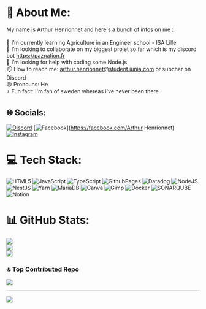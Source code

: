 # 💫 About Me:
My name is Arthur Henrionnet and here's a bunch of infos on me :<br><br>🌱 I’m currently learning Agriculture in an Engineer school - ISA Lille<br>👯 I’m looking to collaborate on my biggest projet so far which is my discord bot https://paznation.fr<br>🤔 I’m looking for help with coding some Node.js<br>📫 How to reach me: arthur.henrionnet@student.junia.com or subcher on Discord<br>😄 Pronouns: He<br>⚡ Fun fact: I'm fan of sweden whereas i've never been there


## 🌐 Socials:
[![Discord](https://img.shields.io/badge/Discord-%237289DA.svg?logo=discord&logoColor=white)](https://discord.gg/k4XuJeVJDB) [![Facebook](https://img.shields.io/badge/Facebook-%231877F2.svg?logo=Facebook&logoColor=white)](https://facebook.com/Arthur Henrionnet) [![Instagram](https://img.shields.io/badge/Instagram-%23E4405F.svg?logo=Instagram&logoColor=white)](https://instagram.com/arthur_henriiiii) 

# 💻 Tech Stack:
![HTML5](https://img.shields.io/badge/html5-%23E34F26.svg?style=for-the-badge&logo=html5&logoColor=white) ![JavaScript](https://img.shields.io/badge/javascript-%23323330.svg?style=for-the-badge&logo=javascript&logoColor=%23F7DF1E) ![TypeScript](https://img.shields.io/badge/typescript-%23007ACC.svg?style=for-the-badge&logo=typescript&logoColor=white) ![GithubPages](https://img.shields.io/badge/github%20pages-121013?style=for-the-badge&logo=github&logoColor=white) ![Datadog](https://img.shields.io/badge/datadog-%23632CA6.svg?style=for-the-badge&logo=datadog&logoColor=white) ![NodeJS](https://img.shields.io/badge/node.js-6DA55F?style=for-the-badge&logo=node.js&logoColor=white) ![NestJS](https://img.shields.io/badge/nestjs-%23E0234E.svg?style=for-the-badge&logo=nestjs&logoColor=white) ![Yarn](https://img.shields.io/badge/yarn-%232C8EBB.svg?style=for-the-badge&logo=yarn&logoColor=white) ![MariaDB](https://img.shields.io/badge/MariaDB-003545?style=for-the-badge&logo=mariadb&logoColor=white) ![Canva](https://img.shields.io/badge/Canva-%2300C4CC.svg?style=for-the-badge&logo=Canva&logoColor=white) ![Gimp](https://img.shields.io/badge/Gimp-657D8B?style=for-the-badge&logo=gimp&logoColor=FFFFFF) ![Docker](https://img.shields.io/badge/docker-%230db7ed.svg?style=for-the-badge&logo=docker&logoColor=white) ![SONARQUBE](https://img.shields.io/badge/sonarqube-4E9BCD.svg?style=for-the-badge&logo=sonarqube&logoColor=white&color=%234E9BCD) ![Notion](https://img.shields.io/badge/Notion-%23000000.svg?style=for-the-badge&logo=notion&logoColor=white)
# 📊 GitHub Stats:
![](https://github-readme-stats.vercel.app/api?username=subcher&theme=algolia&hide_border=false&include_all_commits=true&count_private=true)<br/>
![](https://github-readme-streak-stats.herokuapp.com/?user=subcher&theme=algolia&hide_border=false)<br/>
![](https://github-readme-stats.vercel.app/api/top-langs/?username=subcher&theme=algolia&hide_border=false&include_all_commits=true&count_private=true&layout=compact)

### 🔝 Top Contributed Repo
![](https://github-contributor-stats.vercel.app/api?username=subcher&limit=5&theme=algolia&combine_all_yearly_contributions=true)

---
[![](https://visitcount.itsvg.in/api?id=subcher&icon=5&color=1)](https://visitcount.itsvg.in)

<!-- Proudly created with GPRM ( https://gprm.itsvg.in ) -->
